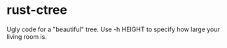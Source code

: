 # rust-ctree

Ugly code for a "beautiful" tree.  Use -h HEIGHT to specify how large your
living room is.
